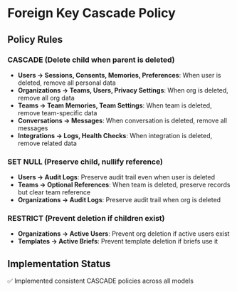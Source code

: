 # Foreign Key Cascade Policy

## Policy Rules

### CASCADE (Delete child when parent is deleted)
- **Users → Sessions, Consents, Memories, Preferences**: When user is deleted, remove all personal data
- **Organizations → Teams, Users, Privacy Settings**: When org is deleted, remove all org data
- **Teams → Team Memories, Team Settings**: When team is deleted, remove team-specific data
- **Conversations → Messages**: When conversation is deleted, remove all messages
- **Integrations → Logs, Health Checks**: When integration is deleted, remove related data

### SET NULL (Preserve child, nullify reference)
- **Users → Audit Logs**: Preserve audit trail even when user is deleted
- **Teams → Optional References**: When team is deleted, preserve records but clear team reference
- **Organizations → Audit Logs**: Preserve audit trail when org is deleted

### RESTRICT (Prevent deletion if children exist)
- **Organizations → Active Users**: Prevent org deletion if active users exist
- **Templates → Active Briefs**: Prevent template deletion if briefs use it

## Implementation Status
✅ Implemented consistent CASCADE policies across all models